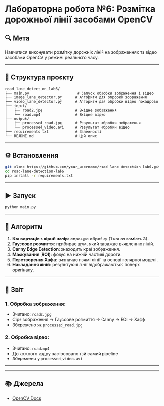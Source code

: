 # Лабораторна робота №6: Розмітка дорожньої лінії засобами OpenCV

## 🔍 Мета
Навчитися виконувати розмітку дорожніх ліній на зображеннях та відео засобами OpenCV у режимі реального часу.

---

## 📁 Структура проєкту

```
road_lane_detection_lab6/
├── main.py                      # Запуск обробки зображення і відео
├── image_lane_detector.py      # Алгоритм для обробки зображення
├── video_lane_detector.py      # Алгоритм для обробки відео покадрово
├── input/
│   ├── road2.jpg               # Вхідне зображення
│   └── road.mp4                # Вхідне відео
├── output/
│   ├── processed_road.jpg      # Результат обробки зображення
│   └── processed_video.avi     # Результат обробки відео
├── requirements.txt            # Залежності
└── README.md                   # Цей опис
```

---

## ⚙️ Встановлення

```bash
git clone https://github.com/your_username/road-lane-detection-lab6.git
cd road-lane-detection-lab6
pip install -r requirements.txt
```

---

## ▶️ Запуск

```bash
python main.py
```

---

## 🧠 Алгоритм

1. **Конвертація в сірий колір**: спрощує обробку (1 канал замість 3).
2. **Гауссове розмиття**: прибирає шум, який заважає виявленню ліній.
3. **Canny Edge Detection**: знаходить краї зображення.
4. **Маскування (ROI)**: фокус на нижній частині дороги.
5. **Перетворення Хафа**: визначає прямі лінії на основі полярної моделі.
6. **Накладання ліній**: результуючі лінії відображаються поверх оригіналу.

---

## 📄 Звіт

### 1. Обробка зображення:
- Зчитано: `road2.jpg`
- Сіре зображення → Гауссове розмиття → Canny → ROI → Хафф
- Збережено як `processed_road.jpg`

### 2. Обробка відео:
- Зчитано: `road.mp4`
- До кожного кадру застосовано той самий pipeline
- Збережено у `processed_video.avi`

---


---

## 📚 Джерела
- [OpenCV Docs](https://docs.opencv.org/4.x/)
